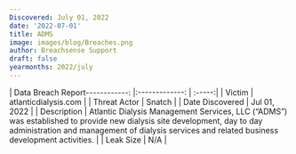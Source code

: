 ```yaml
---
Discovered: July 01, 2022
date: '2022-07-01'
title: ADMS
image: images/blog/Breaches.png
author: Breachsense Support
draft: false
yearmonths: 2022/july
---
```


| Data Breach Report------------:     |:-------------:    | :-----:|
| Victim      | atlanticdialysis.com      | 
| Threat Actor      | Snatch      | 
| Date Discovered      | Jul 01, 2022      | 
| Description      | Atlantic Dialysis Management Services, LLC (“ADMS”) was established to provide new dialysis site development, day to day administration and management of dialysis services and related business development activities.      | 
| Leak Size      | N/A      | 

